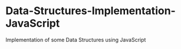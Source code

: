 # Data-Structures-Implementation-JavaScript
Implementation of some Data Structures using JavaScript
